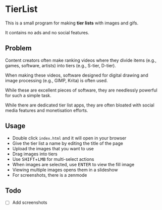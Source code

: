 # TierList

This is a small program for making **tier lists** with images and gifs.

It contains no ads and no social features.

## Problem

Content creators often make ranking videos where they divide items (e.g., games,
software, artists) into tiers (e.g., S-tier, D-tier).

When making these videos, software designed for digital drawing and image
processing (e.g., GIMP, Krita) is often used.

While these are excellent pieces of software, they are needlessly powerful for
such a simple task.

While there are dedicated tier list apps, they are often bloated with social media
features and monetisation efforts.

## Usage

* Double click `index.html` and it will open in your browser
* Give the tier list a name by editing the title of the page
* Upload the images that you want to use
* Drag images into tiers
* Use <kbd>SHIFT</kbd>+<kbd>LMB</kbd> for multi-select actions
* When images are selected, use <kbd>ENTER</kbd> to view the fill image
* Viewing multiple images opens them in a slideshow
* For screenshots, there is a zenmode

## Todo

- [ ] Add screenshots
